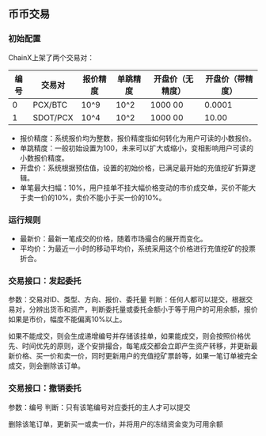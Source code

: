 ## 币币交易

### 初始配置

ChainX上架了两个交易对：

| 编号 | 交易对  | 报价精度 | 单跳精度 | 开盘价（无精度） | 开盘价（带精度） |
| --- | ---    | ---     | ---     | ---           | --- |
| 0 | PCX/BTC | 10^9 | 10^2 | 1000 00 | 0.0001 |
| 1 | SDOT/PCX | 10^4 | 10^2 | 1000 00 | 10.00 |

* 报价精度：系统报价均为整数，报价精度指如何转化为用户可读的小数报价。
* 单跳精度：一般初始设置为100，未来可以扩大或缩小，变相影响用户可读的小数报价精度。
* 开盘价：系统根据预估值，设置的初始价格，已满足最开始的充值挖矿折算逻辑。
* 单笔最大扫幅：10%，用户挂单不挂大幅价格变动的市价成交单，买价不能大于卖一价的10%，卖价不能小于买一价的10%。

### 运行规则

* 最新价：最新一笔成交的价格，随着市场撮合的展开而变化。
* 平均价：为最近一小时的移动平均价，系统采用这个价格进行充值挖矿的投票折合。

### 交易接口：发起委托

参数：交易对ID、类型、方向、报价、委托量
判断：任何人都可以提交，根据交易对，分辨出货币和资产，判断委托量或委托金额小于等于用户的可用余额，报价如果是市价，幅度不能偏离10%以上。

如果不能成交，则会生成递增编号并存储该挂单，如果能成交，则会按照价格优先、时间优先的原则，逐个安排撮合，每笔成交都会立即产生资产转移，并更新最新价格、买一价和卖一价，同时更新用户的充值挖矿票龄等，如果一笔订单被完全成交，则会删除该订单。

### 交易接口：撤销委托

参数：编号
判断：只有该笔编号对应委托的主人才可以提交

删除该笔订单，更新买一或卖一价，并将用户的冻结资金变为可用余额